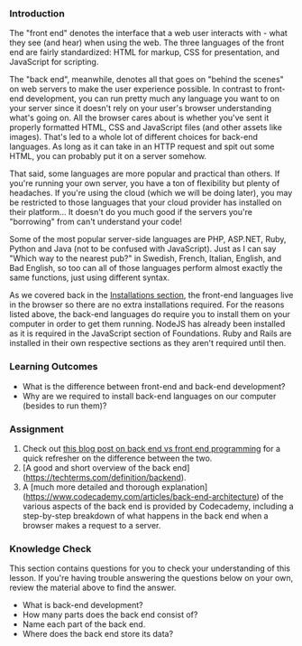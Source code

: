 ### Introduction

The "front end" denotes the interface that a web user interacts with - what they see (and hear) when using the web. The three languages of the front end are fairly standardized: HTML for markup, CSS for presentation, and JavaScript for scripting. 

The "back end", meanwhile, denotes all that goes on "behind the scenes" on web servers to make the user experience possible. In contrast to front-end development, you can run pretty much any language you want to on your server since it doesn't rely on your user's browser understanding what's going on.  All the browser cares about is whether you've sent it properly formatted HTML, CSS and JavaScript files (and other assets like images).  That's led to a whole lot of different choices for back-end languages.  As long as it can take in an HTTP request and spit out some HTML, you can probably put it on a server somehow.

That said, some languages are more popular and practical than others.  If you're running your own server, you have a ton of flexibility but plenty of headaches.  If you're using the cloud (which we will be doing later), you may be restricted to those languages that your cloud provider has installed on their platform... It doesn't do you much good if the servers you're "borrowing" from can't understand your code!

Some of the most popular server-side languages are PHP, ASP.NET, Ruby, Python and Java (not to be confused with JavaScript). Just as I can say "Which way to the nearest pub?" in Swedish, French, Italian, English, and Bad English, so too can all of those languages perform almost exactly the same functions, just using different syntax.

As we covered back in the [Installations section](https://www.theodinproject.com/courses/foundations/lessons/installation-overview), the front-end languages live in the browser so there are no extra installations required.  For the reasons listed above, the back-end languages do require you to install them on your computer in order to get them running. NodeJS has already been installed as it is required in the JavaScript section of Foundations. Ruby and Rails are installed in their own respective sections as they aren't required until then.

### Learning Outcomes

* What is the difference between front-end and back-end development?
* Why are we required to install back-end languages on our computer (besides to run them)?

### Assignment

<div class="lesson-content__panel" markdown="1">

  1. Check out [this blog post on back end vs front end programming](http://blog.teamtreehouse.com/i-dont-speak-your-language-frontend-vs-backend) for a quick refresher on the difference between the two.
  2. [A good and short overview of the back end] (https://techterms.com/definition/backend).
  3. A [much more detailed and thorough explanation] (https://www.codecademy.com/articles/back-end-architecture) of the various aspects of the back end is provided by Codecademy, including a step-by-step breakdown of what happens in the back end when a browser makes a request to a server.  

</div>

### Knowledge Check

This section contains questions for you to check your understanding of this lesson. If you're having trouble answering the questions below on your own, review the material above to find the answer.

* What is back-end development?
* How many parts does the back end consist of?
* Name each part of the back end.
* Where does the back end store its data?
